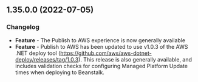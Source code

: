 ## 1.35.0.0 (2022-07-05)

### Changelog
- **Feature** - The Publish to AWS experience is now generally available
- **Feature** - Publish to AWS has been updated to use v1.0.3 of the AWS .NET deploy tool (https://github.com/aws/aws-dotnet-deploy/releases/tag/1.0.3). This release is also generally available, and includes validation checks for configuring Managed Platform Update times when deploying to Beanstalk.